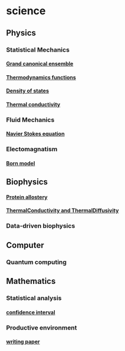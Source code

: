 # science

## Physics

### Statistical Mechanics
#### [Grand canonical ensemble](grand_canonical.md)
#### [Thermodynamics functions](thermodynamic_functions.md)

#### [Density of states](dos.md)
#### [Thermal conductivity](thermal_conductivity.md)


###  Fluid Mechanics
#### [Navier Stokes equation](navier_stokes_equation.md)
### Electomagnatism
#### [Born model](Born_model.md)

## Biophysics
#### [Protein allostery](protein_allostery.md)

#### [ThermalConductivity and ThermalDiffusivity](ThermalConductivity_ThermalDiffusivity.md)
### Data-driven biophysics

## Computer
###  Quantum computing

## Mathematics

### Statistical analysis
#### [confidence interval](confidence_interval.md)

### Productive environment
#### [writing paper](writing_paper.md)

